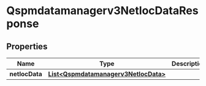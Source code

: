 

# Qspmdatamanagerv3NetlocDataResponse


## Properties

| Name | Type | Description | Notes |
|------------ | ------------- | ------------- | -------------|
|**netlocData** | [**List&lt;Qspmdatamanagerv3NetlocData&gt;**](Qspmdatamanagerv3NetlocData.md) |  |  [optional] |



